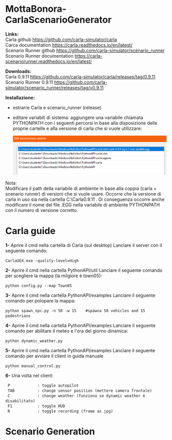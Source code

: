 # MottaBonora-CarlaScenarioGenerator


**Links:**  
	Carla github                    https://github.com/carla-simulator/carla  
	Carca documentation             https://carla.readthedocs.io/en/latest/  
	Scenario Runner github          https://github.com/carla-simulator/scenario_runner  
	Scenario Runner documentation   https://carla-scenariorunner.readthedocs.io/en/latest/  

**Downloads:**  
	Carla 0.9.11                    https://github.com/carla-simulator/carla/releases/tag/0.9.11  
	Scenario Runner 0.9.11 		https://github.com/carla-simulator/scenario_runner/releases/tag/v0.9.11

**Installazione:**  
- estrarre Carla e scenario_runner (release)
- editare variabili di sistema:
       aggiungere una variabile chiamata PYTHONPATH con i seguenti percorsi in base
       alla disposizione delle proprie cartelle e alla versione di carla che si vuole utilizzare:
       
     ![PYTHONPATH](https://github.com/mottajacopo/MottaBonora-CarlaSim/blob/main/PYTHONPATH.PNG)
     
Nota:  
Modificare il path della variabile di ambiente in base alla coppia (carla + scenario runner) di versioni che si vuole usare. 
Occorre che la versione di carla in uso sia nella cartella C:\Carla0.9.11 .
Di conseguenza occorre anche modificare il nome del file .EGG nella variabile di ambiente PYTHONPATH con il numero di versione corretto.
     
     
# Carla guide

**1-** Aprire il cmd nella cartella di Carla (sul desktop)
	Lanciare il server con il seguente comando:
	
	CarlaUE4.exe -quality-level=High

**2-** Aprire il cmd nella cartella PythonAPI/util
	Lanciare il seguente comando per scegliere la mappa (la milgiore è town05):
	
	python config.py --map Town05

**3-** Aprire il cmd nella cartella PythonAPI/examples
	Lanciare il seguente comando per polopare la mappa:
	
	python spawn_npc.py -n 50 -w 15    #spawna 50 vehicles and 15 pedestrians

**4-** Aprire il cmd nella cartella PythonAPI/examples
	Lanciare il seguente comando per abilitare il meteo e l'ora del giorno dinamica:
	
	python dynamic_weather.py

**5-** Aprire il cmd nella cartella PythonAPI/examples
	Lanciare il seguente comando per avviare il client in guida manuale
	
	python manual_control.py 

**6-** Una volta nel client:

	 P            : toggle autopilot
 	 TAB          : change sensor position (mettere camera frontale)
     C            : change weather (funziona se dynamic weather è disabilitato)
     F1           : toggle HUD
     R            : toggle recording (frame as jpg)


# Scenario Generation
